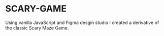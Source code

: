 # SCARY-GAME
Using vanilla JavaScript and Figma desgin studio I created a derivative of the classic Scary Maze Game. 
